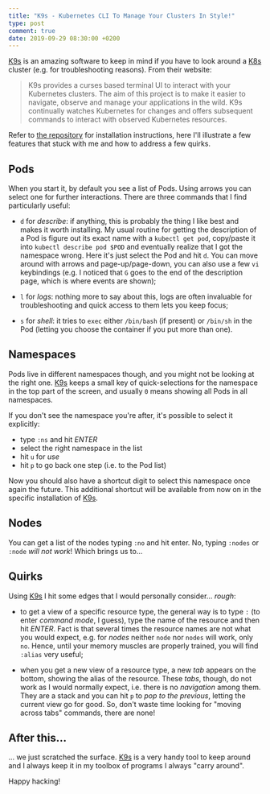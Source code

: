 ```yaml
---
title: "K9s - Kubernetes CLI To Manage Your Clusters In Style!"
type: post
comment: true
date: 2019-09-29 08:30:00 +0200
---
```


[K9s][] is an amazing software to keep in mind if you have to look
around a [K8s][] cluster (e.g. for troubleshooting reasons). From their
website:

> K9s provides a curses based terminal UI to interact with your Kubernetes
clusters. The aim of this project is to make it easier to navigate, observe and
manage your applications in the wild. K9s continually watches Kubernetes for
changes and offers subsequent commands to interact with observed Kubernetes
resources.

Refer to [the repository][K9s] for installation instructions, here I'll
illustrate a few features that stuck with me and how to address a few
quirks.


## Pods

When you start it, by default you see a list of Pods. Using arrows you
can select one for further interactions. There are three commands that I
find particularly useful:

- `d` for *describe*: if anything, this is probably the thing I like
  best and makes it worth installing. My usual routine for getting the
  description of a Pod is figure out its exact name with a `kubectl get
  pod`, copy/paste it into `kubectl describe pod $POD` and eventually
  realize that I got the namespace wrong. Here it's just select the Pod
  and hit `d`. You can move around with arrows and page-up/page-down,
  you can also use a few `vi` keybindings (e.g. I noticed that `G` goes
  to the end of the description page, which is where events are shown);

- `l` for *logs*: nothing more to say about this, logs are often
  invaluable for troubleshooting and quick access to them lets you keep
  focus;

- `s` for *shell*: it tries to `exec` either `/bin/bash` (if
  present) or `/bin/sh` in the Pod (letting you choose the container if
  you put more than one).


## Namespaces

Pods live in different namespaces though, and you might not be looking
at the right one. [K9s][] keeps a small key of quick-selections for the
namespace in the top part of the screen, and usually `0` means showing
all Pods in all namespaces.

If you don't see the namespace you're after, it's possible to select it
explicitly:

- type `:ns` and hit *ENTER*
- select the right namespace in the list
- hit `u` for *use*
- hit `p` to go back one step (i.e. to the Pod list)

Now you should also have a shortcut digit to select this namespace once
again the future. This additional shortcut will be available from now on
in the specific installation of [K9s][].


## Nodes

You can get a list of the nodes typing `:no` and hit enter. No, typing
`:nodes` or `:node` *will not work*! Which brings us to...


## Quirks

Using [K9s][] I hit some edges that I would personally consider...
*rough*:

- to get a view of a specific resource type, the general way is to type
`:` (to enter *command mode*, I guess), type the name of the resource
and then hit *ENTER*. Fact is that several times the resource names are
not what you would expect, e.g. for *nodes* neither `node` nor `nodes`
will work, only `no`. Hence, until your memory muscles are properly
trained, you will find `:alias` very useful;

- when you get a new view of a resource type, a new *tab* appears on the
bottom, showing the alias of the resource. These *tabs*, though, do not
work as I would normally expect, i.e. there is no *navigation* among
them. They are a stack and you can hit `p` to *pop to the previous*,
letting the current view go for good. So, don't waste time looking for
"moving across tabs" commands, there are none!


## After this...

... we just scratched the surface. [K9s][] is a very handy tool to keep
around and I always keep it in my toolbox of programs I always "carry
around".

Happy hacking!

[K9s]: https://github.com/derailed/k9s
[K8s]: https://kubernetes.io/
